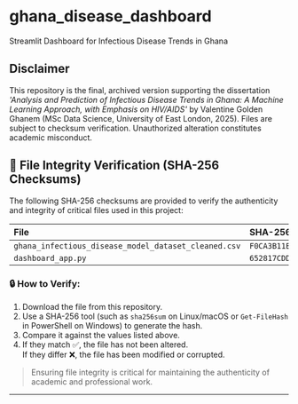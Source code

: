 # ghana_disease_dashboard
Streamlit Dashboard for Infectious Disease Trends in Ghana
## Disclaimer
This repository is the final, archived version supporting the dissertation _'Analysis and Prediction of Infectious Disease Trends in Ghana: A Machine Learning Approach, with Emphasis on HIV/AIDS'_ by Valentine Golden Ghanem (MSc Data Science, University of East London, 2025).
Files are subject to checksum verification. Unauthorized alteration constitutes academic misconduct.
## 📄 File Integrity Verification (SHA-256 Checksums)

The following SHA-256 checksums are provided to verify the authenticity and integrity of critical files used in this project:

| File | SHA-256 Checksum |
|:----|:-----------------|
| `ghana_infectious_disease_model_dataset_cleaned.csv` | `F0CA3B11EAB890A22AEB910AEC2870C2C3E09523349AE1DB3BE2832ADC2DC71` |
| `dashboard_app.py` | `652817CDD1BE012630D86B2071980563D3F0381E1F5BFAA6CE1CD59632AF828F` |

### 🔒 How to Verify:

1. Download the file from this repository.
2. Use a SHA-256 tool (such as `sha256sum` on Linux/macOS or `Get-FileHash` in PowerShell on Windows) to generate the hash.
3. Compare it against the values listed above.
4. If they match ✅, the file has not been altered.  
   If they differ ❌, the file has been modified or corrupted.

> Ensuring file integrity is critical for maintaining the authenticity of academic and professional work.

---

